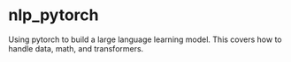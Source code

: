 # nlp_pytorch
Using pytorch to build a large language learning model. This covers how to handle data, math, and transformers.
